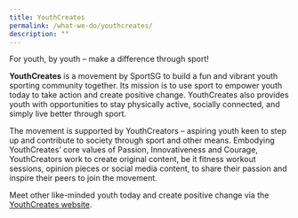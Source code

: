 ```yaml
---
title: YouthCreates
permalink: /what-we-do/youthcreates/
description: ""
---
```

For youth, by youth – make a difference through sport! 

**YouthCreates** is a movement by SportSG to build a fun and vibrant youth sporting community together. Its mission is to use sport to empower youth today to take action and create positive change. YouthCreates also provides youth with opportunities to stay physically active, socially connected, and simply live better through sport. 

The movement is supported by YouthCreators – aspiring youth keen to step up and contribute to society through sport and other means. Embodying YouthCreates’ core values of Passion, Innovativeness and Courage, YouthCreators work to create original content, be it fitness workout sessions, opinion pieces or social media content, to share their passion and inspire their peers to join the movement. 

Meet other like-minded youth today and create positive change via the [YouthCreates website](https://youthcreates.myactivesg.com/).